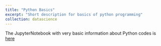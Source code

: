 ```yaml
---
title: "Python Basics"
excerpt: "Short description for basics of python programming"
collection: datascience
---
```



The JupyterNotebook with very basic information about Python codes is [here](https://github.com/abinashpun/DataScience_Notes/blob/main/Python_Notes.ipynb)
